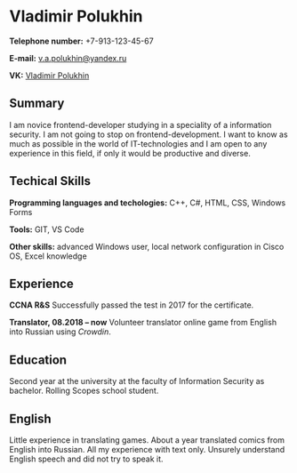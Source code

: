 # Vladimir Polukhin

**Telephone number:** +7-913-123-45-67

**E-mail:** v.a.polukhin@yandex.ru

**VK:** [Vladimir Polukhin](https://vk.com/v.a.polukhin)

## Summary

I am novice frontend-developer studying in a speciality of a information security. I am not going to stop on frontend-development. I want to know as much as possible in the world of IT-technologies and I am open to any experience in this field, if only it would be productive and diverse.

## Techical Skills

**Programming languages and techologies:** C++, C#, HTML, CSS, Windows Forms

**Tools:** GIT, VS Code

**Other skills:** advanced Windows user, local network configuration in Cisco OS, Excel knowledge

## Experience

**CCNA R&S**
Successfully passed the test in 2017 for the certificate.

**Translator, 08.2018 – now**
Volunteer translator online game from English into Russian using *Crowdin*.

## Education
Second year at the university at the faculty of Information Security as bachelor. Rolling Scopes school student.

## English
Little experience in translating games. About a year translated comics from English into Russian. All my experience with text only. Unsurely understand English speech and did not try to speak it.

